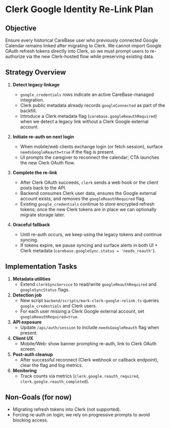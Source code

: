 # Clerk Google Identity Re-Link Plan

## Objective
Ensure every historical CareBase user who previously connected Google Calendar remains linked after migrating to Clerk. We cannot import Google OAuth refresh tokens directly into Clerk, so we must prompt users to re-authorize via the new Clerk-hosted flow while preserving existing data.

## Strategy Overview
1. **Detect legacy linkage**
   - `google_credentials` rows indicate an active CareBase-managed integration.
   - Clerk public metadata already records `googleConnected` as part of the backfill.
   - Introduce a Clerk metadata flag (`carebase.googleReauthRequired`) when we detect a legacy link without a Clerk Google external account.

2. **Initiate re-auth on next login**
   - When mobile/web clients exchange login (or fetch session), surface `needsGoogleReauth=true` if the flag is present.
   - UI prompts the caregiver to reconnect the calendar; CTA launches the new Clerk OAuth flow.

3. **Complete the re-link**
   - After Clerk OAuth succeeds, `clerk` sends a web hook or the client posts back to the API.
   - Backend consumes Clerk user data, ensures the Google external account exists, and removes the `googleReauthRequired` flag.
   - Existing `google_credentials` continue to store encrypted refresh tokens; once the new Clerk tokens are in place we can optionally migrate storage later.

4. **Graceful fallback**
   - Until re-auth occurs, we keep using the legacy tokens and continue syncing.
   - If tokens expire, we pause syncing and surface alerts in both UI + Clerk metadata (`carebase.googleSync.status = 'needs_reauth'`).

## Implementation Tasks
1. **Metadata utilities**
   - Extend `clerkSyncService` to read/write `googleReauthRequired` and `googleSyncStatus` flags.
2. **Detection job**
   - New script `backend/scripts/mark-clerk-google-relink.ts` queries `google_credentials` and Clerk users.
   - For each user missing a Clerk Google external account, set `googleReauthRequired=true`.
3. **API exposure**
   - Update `/api/auth/session` to include `needsGoogleReauth` flag when present.
4. **Client UX**
   - Mobile/Web: show banner prompting re-auth, link to Clerk OAuth screen.
5. **Post-auth cleanup**
   - After successful reconnect (Clerk webhook or callback endpoint), clear the flag and log metrics.
6. **Monitoring**
   - Track counts via metrics (`clerk.google.reauth_required`, `clerk.google.reauth_completed`).

## Non-Goals (for now)
- Migrating refresh tokens into Clerk (not supported).
- Forcing re-auth on login; we rely on progressive prompts to avoid blocking access.
